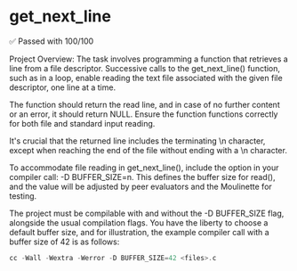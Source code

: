 # get_next_line

✅ Passed with 100/100

Project Overview:
The task involves programming a function that retrieves a line from a file descriptor. Successive calls to the get_next_line() function, such as in a loop, enable reading the text file associated with the given file descriptor, one line at a time.

The function should return the read line, and in case of no further content or an error, it should return NULL. Ensure the function functions correctly for both file and standard input reading.

It's crucial that the returned line includes the terminating \n character, except when reaching the end of the file without ending with a \n character.

To accommodate file reading in get_next_line(), include the option in your compiler call: -D BUFFER_SIZE=n. This defines the buffer size for read(), and the value will be adjusted by peer evaluators and the Moulinette for testing.

The project must be compilable with and without the -D BUFFER_SIZE flag, alongside the usual compilation flags. You have the liberty to choose a default buffer size, and for illustration, the example compiler call with a buffer size of 42 is as follows:

```c
cc -Wall -Wextra -Werror -D BUFFER_SIZE=42 <files>.c
```

